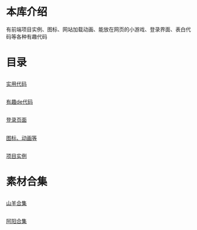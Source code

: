 # 本库介绍
有前端项目实例、图标、网站加载动画、能放在网页的小游戏、登录界面、表白代码等各种有趣代码

# 目录

##
<a href="./实用代码/">实用代码</a>

##
<a href="./有趣de代码/">有趣de代码</a>

##
<a href="./登录界面/">登录页面</a>

##
<a href="./图标、动画等/">图标、动画等</a>

##
<a href="./项目实例/">项目实例</a>

# 素材合集

##
<a href="https://goatchen.coding.net/public/html-css/HTML-CSS/git/files">山羊合集</a>

##
<a href="https://gitee.com/bilibili-ayang/HTML-CSS-case">阿阳合集</a>



